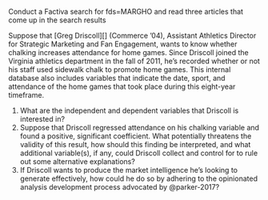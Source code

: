Conduct a Factiva search for fds=MARGHO and read three articles that come up in the search results

Suppose that [Greg Driscoll][] (Commerce ’04), Assistant Athletics Director for
Strategic Marketing and Fan Engagement, wants to know whether chalking increases
attendance for home games. Since Driscoll joined the Virginia athletics
department in the fall of 2011, he’s recorded whether or not his staff used
sidewalk chalk to promote home games. This internal database also includes
variables that indicate the date, sport, and attendance of the home games that
took place during this eight-year timeframe.

1. What are the independent and dependent variables that Driscoll is interested
in?
2. Suppose that Driscoll regressed attendance on his chalking variable and found
a positive, significant coefficient. What potentially threatens the validity of
this result, how should this finding be interpreted, and what additional
variable(s), if any, could Driscoll collect and control for to rule out some
alternative explanations?
3. If Driscoll wants to produce the market intelligence he’s looking to generate
effectively, how could he do so by adhering to the opinionated analysis
development process advocated by @parker-2017?